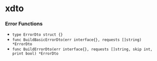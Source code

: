 # xdto

### Error Functions

+ `type ErrorDto struct {}`
+ `func BuildBasicErrorDto(err interface{}, requests []string) *ErrorDto`
+ `func BuildErrorDto(err interface{}, requests []string, skip int, print bool) *ErrorDto`
